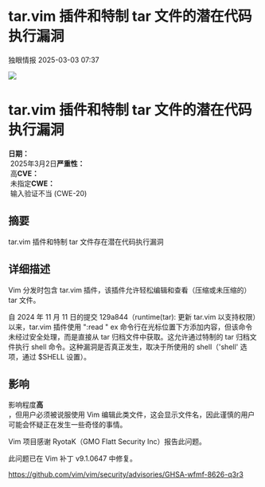 #  tar.vim 插件和特制 tar 文件的潜在代码执行漏洞   
 独眼情报   2025-03-03 07:37  
  
![](https://mmbiz.qpic.cn/sz_mmbiz_png/KgxDGkACWnTckKgWhGNx0UrQCqqBvD15S5OpMibzWyQLzGn2OUjaGOJ6oOYrnRKQaVPvbn4fuk4IsCgspicgI9gA/640?wx_fmt=png&from=appmsg "")  
# tar.vim 插件和特制 tar 文件的潜在代码执行漏洞  
  
**日期：**  
 2025年3月2日**严重性：**  
 高**CVE：**  
 未指定**CWE：**  
 输入验证不当 (CWE-20)  
## 摘要  
  
tar.vim 插件和特制 tar 文件存在潜在代码执行漏洞  
## 详细描述  
  
Vim 分发时包含 tar.vim 插件，该插件允许轻松编辑和查看（压缩或未压缩的）tar 文件。  
  
自 2024 年 11 月 11 日的提交 129a844（runtime(tar): 更新 tar.vim 以支持权限）以来，tar.vim 插件使用 ":read " ex 命令行在光标位置下方添加内容，但该命令未经过安全处理，而是直接从 tar 归档文件中获取。这允许通过特制的 tar 归档文件执行 shell 命令。这种漏洞是否真正发生，取决于所使用的 shell（'shell' 选项，通过 $SHELL 设置）。  
## 影响  
  
影响程度**高**  
，但用户必须被说服使用 Vim 编辑此类文件，这会显示文件名，因此谨慎的用户可能会怀疑正在发生一些奇怪的事情。  
  
Vim 项目感谢 RyotaK（GMO Flatt Security Inc）报告此问题。  
  
此问题已在 Vim 补丁 v9.1.0647 中修复。  
  
  
https://github.com/vim/vim/security/advisories/GHSA-wfmf-8626-q3r3  
  
